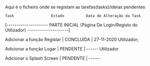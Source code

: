 Aqui é o ficheiro onde se registam as tarefas(tasks)/ideias pendentes



    Task                 Estado          Data de Alteração da Task
    
  [--------------------- PARTE INICIAL (Página De Login/Registo do Utilizador) ---------------------]
  
  Adicionar a
  função Registar  |     CONCLUÍDA      |       27-11-2020
  Utilizador; 
    
  Adicionar a 
  função Logar     |     PENDENTE       |       ------
  Utilizador               
  
  
  Adicionar o 
  Splash Screen    |     PENDENTE       |       ------
  
  
